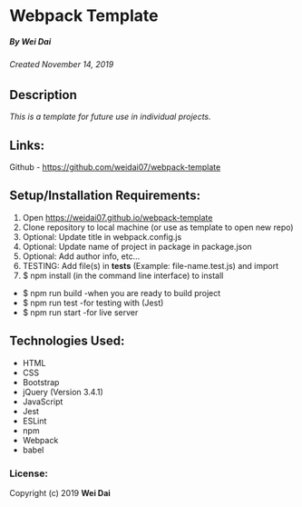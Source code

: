 # Webpack Template
##### By Wei Dai
###### Created November 14, 2019

## Description

_This is a template for future use in individual projects._

## Links:

Github - https://github.com/weidai07/webpack-template

## Setup/Installation Requirements:

1. Open https://weidai07.github.io/webpack-template
2. Clone repository to local machine (or use as template to open new repo)
3. Optional: Update title in webpack.config.js
4. Optional: Update name of project in package in package.json
5. Optional: Add author info, etc...
6. TESTING: Add file(s) in __tests__ (Example: file-name.test.js) and import
7. $ npm install  (in the command line interface) to install

  - $ npm run build -when you are ready to build project
  - $ npm run test -for testing with (Jest)
  - $ npm run start -for live server


## Technologies Used:

* HTML
* CSS
* Bootstrap
* jQuery (Version 3.4.1)
* JavaScript
* Jest
* ESLint
* npm
* Webpack
* babel

### License:

Copyright (c) 2019 **Wei Dai**
